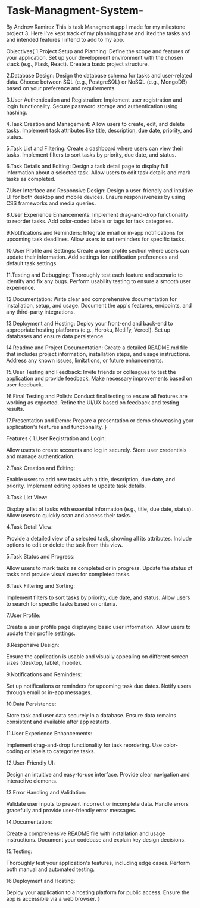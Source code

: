 # Task-Managment-System-
By Andrew Ramirez
This is task Managment app I made for my milestone project 3. Here I've kept track of my planning phase and lited the tasks and and intended features I intend to add to my app.

Objectives{
1.Project Setup and Planning:
Define the scope and features of your application.
Set up your development environment with the chosen stack (e.g., Flask, React).
Create a basic project structure.

2.Database Design:
Design the database schema for tasks and user-related data.
Choose between SQL (e.g., PostgreSQL) or NoSQL (e.g., MongoDB) based on your preference and requirements.

3.User Authentication and Registration:
Implement user registration and login functionality.
Secure password storage and authentication using hashing.

4.Task Creation and Management:
Allow users to create, edit, and delete tasks.
Implement task attributes like title, description, due date, priority, and status.

5.Task List and Filtering:
Create a dashboard where users can view their tasks.
Implement filters to sort tasks by priority, due date, and status.

6.Task Details and Editing:
Design a task detail page to display full information about a selected task.
Allow users to edit task details and mark tasks as completed.

7.User Interface and Responsive Design:
Design a user-friendly and intuitive UI for both desktop and mobile devices.
Ensure responsiveness by using CSS frameworks and media queries.

8.User Experience Enhancements:
Implement drag-and-drop functionality to reorder tasks.
Add color-coded labels or tags for task categories.

9.Notifications and Reminders:
Integrate email or in-app notifications for upcoming task deadlines.
Allow users to set reminders for specific tasks.

10.User Profile and Settings:
Create a user profile section where users can update their information.
Add settings for notification preferences and default task settings.

11.Testing and Debugging:
Thoroughly test each feature and scenario to identify and fix any bugs.
Perform usability testing to ensure a smooth user experience.

12.Documentation:
Write clear and comprehensive documentation for installation, setup, and usage.
Document the app's features, endpoints, and any third-party integrations.

13.Deployment and Hosting:
Deploy your front-end and back-end to appropriate hosting platforms (e.g., Heroku, Netlify, Vercel).
Set up databases and ensure data persistence.

14.Readme and Project Documentation:
Create a detailed README.md file that includes project information, installation steps, and usage instructions.
Address any known issues, limitations, or future enhancements.

15.User Testing and Feedback:
Invite friends or colleagues to test the application and provide feedback.
Make necessary improvements based on user feedback.

16.Final Testing and Polish:
Conduct final testing to ensure all features are working as expected.
Refine the UI/UX based on feedback and testing results.

17.Presentation and Demo:
Prepare a presentation or demo showcasing your application's features and functionality.
}

Features {
1.User Registration and Login:

Allow users to create accounts and log in securely.
Store user credentials and manage authentication.

2.Task Creation and Editing:

Enable users to add new tasks with a title, description, due date, and priority.
Implement editing options to update task details.

3.Task List View:

Display a list of tasks with essential information (e.g., title, due date, status).
Allow users to quickly scan and access their tasks.

4.Task Detail View:

Provide a detailed view of a selected task, showing all its attributes.
Include options to edit or delete the task from this view.

5.Task Status and Progress:

Allow users to mark tasks as completed or in progress.
Update the status of tasks and provide visual cues for completed tasks.

6.Task Filtering and Sorting:

Implement filters to sort tasks by priority, due date, and status.
Allow users to search for specific tasks based on criteria.

7.User Profile:

Create a user profile page displaying basic user information.
Allow users to update their profile settings.

8.Responsive Design:

Ensure the application is usable and visually appealing on different screen sizes (desktop, tablet, mobile).

9.Notifications and Reminders:

Set up notifications or reminders for upcoming task due dates.
Notify users through email or in-app messages.

10.Data Persistence:

Store task and user data securely in a database.
Ensure data remains consistent and available after app restarts.

11.User Experience Enhancements:

Implement drag-and-drop functionality for task reordering.
Use color-coding or labels to categorize tasks.

12.User-Friendly UI:

Design an intuitive and easy-to-use interface.
Provide clear navigation and interactive elements.

13.Error Handling and Validation:

Validate user inputs to prevent incorrect or incomplete data.
Handle errors gracefully and provide user-friendly error messages.

14.Documentation:

Create a comprehensive README file with installation and usage instructions.
Document your codebase and explain key design decisions.

15.Testing:

Thoroughly test your application's features, including edge cases.
Perform both manual and automated testing.

16.Deployment and Hosting:

Deploy your application to a hosting platform for public access.
Ensure the app is accessible via a web browser.
}